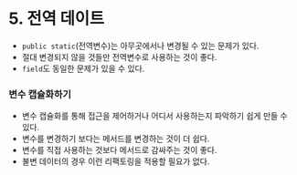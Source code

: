 # 5. 전역 데이트
- `public static`(전역변수)는 아무곳에서나 변경될 수 있는 문제가 있다.
- 절대 변경되지 않을 것들만 전역변수로 사용하는 것이 좋다.
- `field`도 동일한 문제가 있을 수 있다.

### 변수 캡슐화하기
- 변수 캡슐화를 통해 접근을 제어하거나 어디서 사용하는지 파악하기 쉽게 만들 수 있다.
- 변수를 변경하기 보다는 메서드를 변경하는 것이 더 쉽다.
- 변수를 직접 사용하는 것보다 메서드로 감싸주는 것이 좋다.
- 불변 데이터의 경우 이런 리팩토링을 적용할 필요가 없다.
 